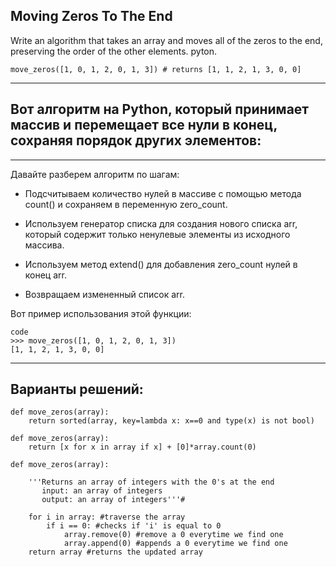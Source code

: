 ## Moving Zeros To The End

Write an algorithm that takes an array and moves all of the zeros to the end, preserving the order of the other elements. pyton.

```
move_zeros([1, 0, 1, 2, 0, 1, 3]) # returns [1, 1, 2, 1, 3, 0, 0]
```

---

## Вот алгоритм на Python, который принимает массив и перемещает все нули в конец, сохраняя порядок других элементов:

---

Давайте разберем алгоритм по шагам:

- Подсчитываем количество нулей в массиве с помощью метода count() и сохраняем в переменную zero_count.

- Используем генератор списка для создания нового списка arr, который содержит только ненулевые элементы из исходного массива.

- Используем метод extend() для добавления zero_count нулей в конец arr.

- Возвращаем измененный список arr.

Вот пример использования этой функции:

```
code
>>> move_zeros([1, 0, 1, 2, 0, 1, 3])
[1, 1, 2, 1, 3, 0, 0]
```

---

## Варианты решений:

```
def move_zeros(array):
    return sorted(array, key=lambda x: x==0 and type(x) is not bool)
```

```
def move_zeros(array):
    return [x for x in array if x] + [0]*array.count(0)
```

```
def move_zeros(array):

    '''Returns an array of integers with the 0's at the end
       input: an array of integers
       output: an array of integers'''#

    for i in array: #traverse the array
        if i == 0: #checks if 'i' is equal to 0
            array.remove(0) #remove a 0 everytime we find one
            array.append(0) #appends a 0 everytime we find one
    return array #returns the updated array
```
